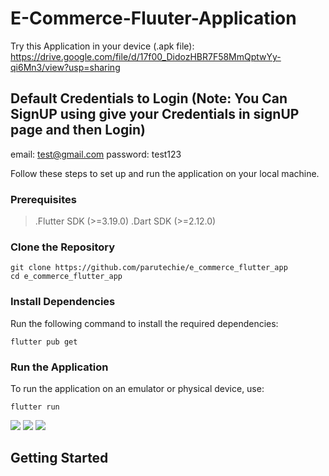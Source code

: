 # E-Commerce-Fluuter-Application

Try this Application in your device (.apk file): https://drive.google.com/file/d/17f00_DidozHBR7F58MmQptwYy-qi6Mn3/view?usp=sharing

## Default Credentials to Login (Note: You Can SignUP using give your Credentials in signUP page and then Login)
email: test@gmail.com
password: test123

Follow these steps to set up and run the application on your local machine.

### Prerequisites
>.Flutter SDK (>=3.19.0)
>.Dart SDK (>=2.12.0)

### Clone the Repository
```
git clone https://github.com/parutechie/e_commerce_flutter_app
cd e_commerce_flutter_app
```
### Install Dependencies
Run the following command to install the required dependencies:
```
flutter pub get
```
### Run the Application
To run the application on an emulator or physical device, use:
```
flutter run
```

![](https://cdn.discordapp.com/attachments/938262368289439805/1273226416946810942/Screenshot_1723629948.png?ex=66bdd801&is=66bc8681&hm=b8ba151e397eb68f405248d9a574f5dd6a45b893a6e47c69759f852e30cba68d&) 
![](https://cdn.discordapp.com/attachments/938262368289439805/1273226417466773514/Screenshot_1723629953.png?ex=66bdd801&is=66bc8681&hm=033364dc756ae24accb11413607a30b50ae580adb37638eb68d5655622822fdf&)
![](https://cdn.discordapp.com/attachments/938262368289439805/1273226417991192638/Screenshot_1723629981.png?ex=66bdd801&is=66bc8681&hm=b09023e226698b9da23bb4b27caf0fcd20b15b9214be8917bdc9332b2834bcb8&)
## Getting Started





